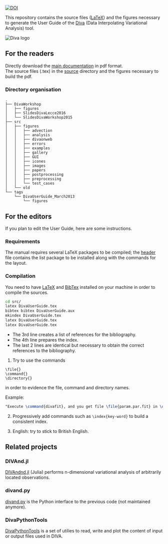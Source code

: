 [![DOI](https://zenodo.org/badge/95117345.svg)](https://zenodo.org/badge/latestdoi/95117345)

This repository contains the source files ([LaTeX](https://www.latex-project.org/)) and the figures necessary to generate the User Guide of the [Diva](https://github.com/gher-ulg/DIVA) (Data Interpolating Variational Analysis) tool.

![Diva logo](https://cloud.githubusercontent.com/assets/11868914/24106959/c6d8fb44-0d89-11e7-921b-a36fcccf5a21.png)

## For the readers

Directly download the [main documentation](./DivaUserGuide.pdf) in pdf format.      
The source files (.tex) in the [source](./src/) directory and the figures necessary to build the pdf.

### Directory organisation 

```
.
├── DivaWorkshop
│   ├── figures
│   ├── SlidesDivaLecce2016
│   └── SlidesDivaWorkshop2015
├── src
│   ├── figures
│   │   ├── advection
│   │   ├── analysis
│   │   ├── divaonweb
│   │   ├── errors
│   │   ├── examples
│   │   ├── gallery
│   │   ├── GUI
│   │   ├── icones
│   │   ├── images
│   │   ├── papers
│   │   ├── postprocessing
│   │   ├── preprocessing
│   │   └── test_cases
│   └── old
└── tags
    └── DivaUserGuide_March2013
        └── figures
```


## For the editors

If you plan to edit the User Guide, here are some instructions.

### Requirements

The manual requires several LaTeX packages to be compiled; the [header](src/00-DivaHeader.tex) file contains the list package to be installed along with the commands for the layout.

### Compilation

You need to have [LaTeX](https://www.latex-project.org/) and [BibTex](http://www.bibtex.org/) installed on your machine in order to compile the sources.
```bash
cd src/
latex DivaUserGuide.tex
bibtex bibtex DivaUserGuide.aux
mkindex DivaUserGuide.tex
latex DivaUserGuide.tex
latex DivaUserGuide.tex
```
* The 3rd line creates a list of references for the bibliography.
* The 4th line prepares the index.
* The last 2 lines are identical but necessary to obtain the correct references to the bibliography. 

1. Try to use the commands 
```
\file{}
\command{}
\directory{}
```
in order to evidence the file, command and directory names.

Example:
```latex
"Execute \command{divafit}, and you get file \file{param.par.fit} in \directory{output}"
```

2. Progressively add commands such as `\index{key-word}` to build a consistent index.

3. English: try to stick to British English.

## Related projects 

### DIVAnd.jl 

[DIVAndnd.jl](https://github.com/gher-uliege/divand.jl) (Julia) performs n-dimensional variational analysis of arbitrarily located observations.

### divand.py

[divand.py](https://github.com/gher-uliege/divand.py) is the Python interface to the previous code (not maintained anymore).

### DivaPythonTools

[DivaPythonTools](https://github.com/gher-ulg/DivaPythonTools) is a set of utilies to read, write and plot the content of input or output files used in DIVA.
